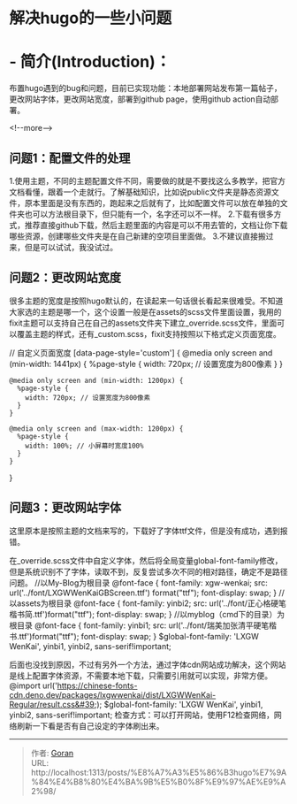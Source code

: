 # 解决hugo的一些小问题




# - 简介(Introduction)：

布置hugo遇到的bug和问题，目前已实现功能：本地部署网站发布第一篇帖子，更改网站字体，更改网站宽度，部署到github page，使用github action自动部署。

&lt;!--more--&gt;

## 问题1：配置文件的处理

1.使用主题，不同的主题配置文件不同，需要做的就是不要找这么多教学，把官方文档看懂，跟着一个走就行。了解基础知识，比如说public文件夹是静态资源文件，原本里面是没有东西的，跑起来之后就有了，比如配置文件可以放在单独的文件夹也可以方法根目录下，但只能有一个，名字还可以不一样。
2.下载有很多方式，推荐直接github下载，然后主题里面的内容是可以不用去管的，文档让你下载哪些资源，创建哪些文件夹是在自己新建的空项目里面做。
3.不建议直接搬过来，但是可以试试，我没试过。

## 问题2：更改网站宽度

很多主题的宽度是按照hugo默认的，在读起来一句话很长看起来很难受。不知道大家选的主题是哪一个，这个设置一般是在assets的scss文件里面设置，我用的fixit主题可以支持自己在自己的assets文件夹下建立_override.scss文件，里面可以覆盖主题的样式，还有_custom.scss，fixit支持按照以下格式定义页面宽度。

// 自定义页面宽度
[data-page-style=&#39;custom&#39;] {
    @media only screen and (min-width: 1441px) {
      %page-style {
        width: 720px; // 设置宽度为800像素
      }
    }

    @media only screen and (min-width: 1200px) {
      %page-style {
        width: 720px; // 设置宽度为800像素
      }
    }
      
    @media only screen and (max-width: 1200px) {
      %page-style {
        width: 100%; // 小屏幕时宽度100%
      }
    }
  }

## 问题3：更改网站字体
这里原本是按照主题的文档来写的，下载好了字体ttf文件，但是没有成功，遇到报错。

在_override.scss文件中自定义字体，然后将全局变量global-font-family修改，但是系统识别不了字体，读取不到，反复尝试多次不同的相对路径，确定不是路径问题。
//以My-Blog为根目录
@font-face {
  font-family: xgw-wenkai;
  src: url(&#39;../font/LXGWWenKaiGBScreen.ttf&#39;) format(&#34;ttf&#34;);
  font-display: swap;
}
//以assets为根目录
@font-face {
  font-family: yinbi2;
  src: url(&#39;../font/正心格硬笔楷书简.ttf&#39;)format(&#34;ttf&#34;);
  font-display: swap;
}
//以myblog（cmd下的目录）为根目录
@font-face {
  font-family: yinbi1;
  src: url(&#39;../font/瑞美加张清平硬笔楷书.ttf&#39;)format(&#34;ttf&#34;);
  font-display: swap;
}
$global-font-family: &#39;LXGW WenKai&#39;, yinbi1, yinbi2, sans-serif!important;



后面也没找到原因，不过有另外一个方法，通过字体cdn网站成功解决，这个网站是线上配置字体资源，不需要本地下载，只需要引用就可以实现，非常方便。
@import url(&#39;https://chinese-fonts-cdn.deno.dev/packages/lxgwwenkai/dist/LXGWWenKai-Regular/result.css&#39;);
$global-font-family: &#39;LXGW WenKai&#39;, yinbi1, yinbi2, sans-serif!important;
检查方式：可以打开网站，使用F12检查网络，网络刷新一下看是否有自己设定的字体刷出来。


---

> 作者: [Goran](https://github.com/GoranTan)  
> URL: http://localhost:1313/posts/%E8%A7%A3%E5%86%B3hugo%E7%9A%84%E4%B8%80%E4%BA%9B%E5%B0%8F%E9%97%AE%E9%A2%98/  

